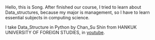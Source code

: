 Hello, this is Song.
After finished our course, I tried to learn about Data_structures, because my major is management, so I have to learn essential subjects in computing science.

I take Data_Structure in Python by Chan_Su Shin from HANKUK UNIVERSITY OF FOREIGN STUDIES, in [youtube](https://www.youtube.com/watch?v=PIidtIBCjEg&list=PLsMufJgu5933ZkBCHS7bQTx0bncjwi4PK).
